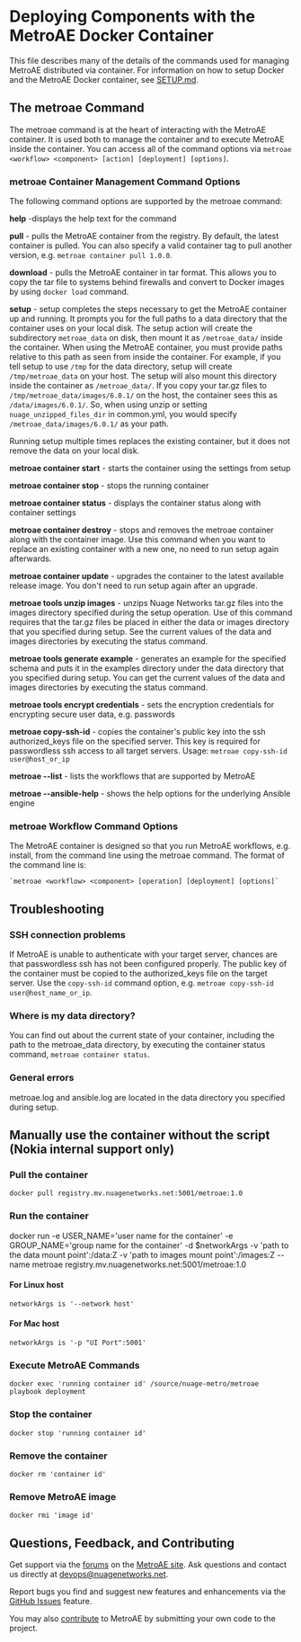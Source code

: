 # Deploying Components with the MetroAE Docker Container

This file describes many of the details of the commands used for managing MetroAE distributed via container. For information on how to setup Docker and the MetroAE Docker container, see [SETUP.md](SETUP.md).

## The metroae Command
The metroae command is at the heart of interacting with the MetroAE container. It is used both to manage the container and to execute MetroAE inside the container. You can access all of the command options via `metroae <workflow> <component> [action] [deployment] [options]`.

### metroae Container Management Command Options

The following command options are supported by the metroae command:

**help** -displays the help text for the command

**pull** - pulls the MetroAE container from the registry. By default, the latest container is pulled. You can also specify a valid container tag to pull another version, e.g. `metroae container pull 1.0.0`.

**download** - pulls the MetroAE container in tar format. This allows you to copy the tar file to systems behind firewalls and convert to Docker images by using `docker load` command.

**setup** - setup completes the steps necessary to get the MetroAE container up and running. It prompts you for the full paths to a data directory that the container uses on your local disk. The setup action will create the subdirectory `metroae_data` on disk, then mount it as `/metroae_data/` inside the container. When using the MetroAE container, you must provide paths relative to this path as seen from inside the container. For example, if you tell setup to use `/tmp` for the data directory, setup will create `/tmp/metroae_data` on your host. The setup will also mount this directory inside the container as `/metroae_data/`. If you copy your tar.gz files to `/tmp/metroae_data/images/6.0.1/` on the host, the container sees this as `/data/images/6.0.1/`. So, when using unzip or setting `nuage_unzipped_files_dir` in common.yml, you would specify `/metroae_data/images/6.0.1/` as your path.


Running setup multiple times replaces the existing container, but it does not remove the data on your local disk.

**metroae container start** - starts the container using the settings from setup

**metroae container stop** - stops the running container

**metroae container status** - displays the container status along with container settings

**metroae container destroy** - stops and removes the metroae container along with the container image. Use this command when you want to replace an existing container with a new one, no need to run setup again afterwards.

**metroae container update** - upgrades the container to the latest available release image. You don't need to run setup again after an upgrade.

**metroae tools unzip images** - unzips Nuage Networks tar.gz files into the images directory specified during the setup operation. Use of this command requires that the tar.gz files be placed in either the data or images directory that you specified during setup.
See the current values of the data and images directories by executing the status command.

**metroae tools generate example** - generates an example for the specified schema and puts it in the examples directory under the data directory that you specified during setup. You can get the current values of the data and images directories by executing the status command.

**metroae tools encrypt credentials** - sets the encryption credentials for encrypting secure user data, e.g. passwords

**metroae copy-ssh-id** - copies the container's public key into the ssh authorized_keys file on the specified server. This key is required for passwordless ssh access to all target servers. Usage: `metroae copy-ssh-id user@host_or_ip`

**metroae --list** - lists the workflows that are supported by MetroAE

**metroae --ansible-help** - shows the help options for the underlying Ansible engine

### metroae Workflow Command Options

The MetroAE container is designed so that you run MetroAE workflows, e.g. install, from the command line using the metroae command. The format of the command line is:

    `metroae <workflow> <component> [operation] [deployment] [options]`

## Troubleshooting

### SSH connection problems
If MetroAE is unable to authenticate with your target server, chances are that passwordless ssh has not been configured properly. The public key of the container must be copied to the authorized_keys file on the target server. Use the `copy-ssh-id` command option, e.g. `metroae copy-ssh-id user@host_name_or_ip`.

### Where is my data directory?	
You can find out about the current state of your container, including the path to the metroae_data directory, by executing the container status command, `metroae container status`.

### General errors
metroae.log and ansible.log are located in the data directory you specified during setup.

## Manually use the container without the script (Nokia internal support only)
### Pull the container

    docker pull registry.mv.nuagenetworks.net:5001/metroae:1.0

### Run the container
docker run -e USER_NAME='user name for the container' -e GROUP_NAME='group name for the container' -d $networkArgs -v 'path to the data mount point':/data:Z -v 'path to images mount point':/images:Z --name metroae registry.mv.nuagenetworks.net:5001/metroae:1.0
#### For Linux host
```
networkArgs is '--network host'
```
#### For Mac host
```
networkArgs is '-p "UI Port":5001'
```
### Execute MetroAE Commands

    docker exec 'running container id' /source/nuage-metro/metroae playbook deployment

### Stop the container

    docker stop 'running container id'

### Remove the container

    docker rm 'container id'

### Remove MetroAE image

    docker rmi 'image id'

## Questions, Feedback, and Contributing
Get support via the [forums](https://devops.nuagenetworks.net/forums/) on the [MetroAE site](https://devops.nuagenetworks.net/).
Ask questions and contact us directly at [devops@nuagenetworks.net](mailto:deveops@nuagenetworks.net "send email to nuage-metro project").

Report bugs you find and suggest new features and enhancements via the [GitHub Issues](https://github.com/nuagenetworks/nuage-metro/issues "nuage-metro issues") feature.

You may also [contribute](../CONTRIBUTING.md) to MetroAE by submitting your own code to the project.
